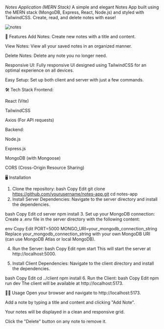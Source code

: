 _Notes Application (MERN Stack)_
A simple and elegant Notes App built using the MERN stack (MongoDB, Express, React, Node.js) and styled with TailwindCSS. Create, read, and delete notes with ease!

![notes](https://github.com/user-attachments/assets/345d62cb-f39f-413f-8c6d-05285f8677af)

🚀 Features
Add Notes: Create new notes with a title and content.

View Notes: View all your saved notes in an organized manner.

Delete Notes: Delete any note you no longer need.

Responsive UI: Fully responsive UI designed using TailwindCSS for an optimal experience on all devices.

Easy Setup: Set up both client and server with just a few commands.

🛠 Tech Stack
Frontend:

React (Vite)

TailwindCSS

Axios (For API requests)

Backend:

Node.js

Express.js

MongoDB (with Mongoose)

CORS (Cross-Origin Resource Sharing)

🖥️ Installation
1. Clone the repository:
bash
Copy
Edit
git clone https://github.com/yourusername/notes-app.git
cd notes-app
2. Install Server Dependencies:
Navigate to the server directory and install the dependencies.

bash
Copy
Edit
cd server
npm install
3. Set up your MongoDB connection:
Create a .env file in the server directory with the following content:

env
Copy
Edit
PORT=5000
MONGO_URI=your_mongodb_connection_string
Replace your_mongodb_connection_string with your own MongoDB URI (can use MongoDB Atlas or local MongoDB).

4. Run the Server:
bash
Copy
Edit
npm start
This will start the server at http://localhost:5000.

5. Install Client Dependencies:
Navigate to the client directory and install the dependencies.

bash
Copy
Edit
cd ../client
npm install
6. Run the Client:
bash
Copy
Edit
npm run dev
The client will be available at http://localhost:5173.

🧑‍💻 Usage
Open your browser and navigate to http://localhost:5173.

Add a note by typing a title and content and clicking "Add Note".

Your notes will be displayed in a clean and responsive grid.

Click the "Delete" button on any note to remove it.

